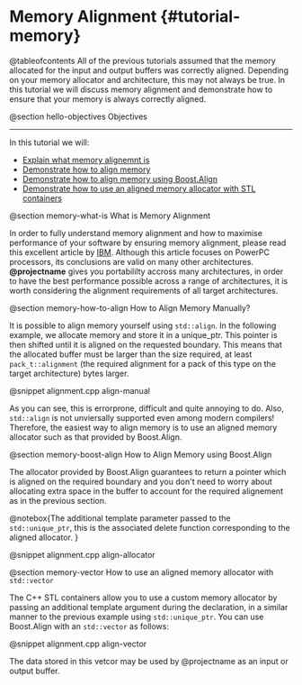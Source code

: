 Memory Alignment {#tutorial-memory}
=========

@tableofcontents
All of the previous tutorials assumed that the memory allocated for the input and output
buffers was correctly aligned. Depending on your memory allocator and architecture,
this may not always be true. In this tutorial we will discuss memory alignment
and demonstrate how to ensure that your memory is always correctly aligned.

@section hello-objectives Objectives

-------------------------------------

In this tutorial we will:
- [Explain what memory alignemnt is](#memory-what-is)
- [Demonstrate how to align memory](#memory-how-to-align)
- [Demonstrate how to align memory using Boost.Align](#memory-boost-align)
- [Demonstrate how to use an aligned memory allocator with STL containers](#memory-vector)

@section memory-what-is What is Memory Alignment

In order to fully understand memory alignment and how to maximise performance of your software by
ensuring memory alignment, please read this excellent article by [IBM](http://www.ibm.com/developerworks/library/pa-dalign/).
Although this article focuses on PowerPC processors, its conclusions are valid on many other architectures.
**@projectname** gives you portabililty accross many architectures, in order to have the best
performance possible across a range of architectures, it is worth considering the alignment requirements
of all target architectures.

@section memory-how-to-align How to Align Memory Manually?

It is possible to align memory yourself using `std::align`. In the following example, we allocate memory
and store it in a unique_ptr. This pointer is then shifted until it is aligned on the requested boundary.
This means that the allocated buffer must be larger than the size required, at least `pack_t::alignment`
(the required alignment for a pack of this type on the target architecture) bytes larger.

@snippet alignment.cpp align-manual

As you can see, this is errorprone, difficult and quite annoying to do. Also, `std::align`
is not unviersally supported even among modern compilers! Therefore, the easiest
way to align memory is to use an aligned memory allocator such as that provided by Boost.Align.

@section memory-boost-align How to Align Memory using Boost.Align

The allocator provided by Boost.Align guarantees to return a pointer which is
aligned on the required boundary and you don't need to worry about
allocating extra space in the buffer to account for the required alignement as in
the previous section.

@notebox{The additional template parameter passed to the `std::unique_ptr`,
this is the associated delete function corresponding to
the aligned allocator.
}

@snippet alignment.cpp align-allocator

@section memory-vector How to use an aligned memory allocator with `std::vector`

The C++ STL containers allow you to use a custom memory allocator by passing
an additional template argument during the declaration, in a similar manner
to the previous example using `std::unique_ptr`. You can
use Boost.Align with an `std::vector` as follows:

@snippet alignment.cpp align-vector

The data stored in this vetcor may be used by @projectname as an input or
output buffer.
